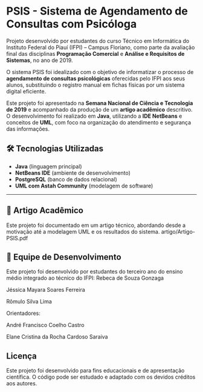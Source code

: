 # PSIS - Sistema de Agendamento de Consultas com Psicóloga

Projeto desenvolvido por estudantes do curso Técnico em Informática do Instituto Federal do Piauí (IFPI) – Campus Floriano, como parte da avaliação final das disciplinas **Programação Comercial** e **Análise e Requisitos de Sistemas**, no ano de 2019.

O sistema PSIS  foi idealizado com o objetivo de informatizar o processo de **agendamento de consultas psicológicas** oferecidas pelo IFPI aos seus alunos, substituindo o registro manual em fichas físicas por um sistema digital eficiente.

Este projeto foi apresentado na **Semana Nacional de Ciência e Tecnologia de 2019** e acompanhado da produção de um **artigo acadêmico** descritivo. O desenvolvimento foi realizado em **Java**, utilizando a **IDE NetBeans** e conceitos de **UML**, com foco na organização do atendimento e segurança das informações.

## 🛠️ Tecnologias Utilizadas

- **Java** (linguagem principal)
- **NetBeans IDE** (ambiente de desenvolvimento)
- **PostgreSQL** (banco de dados relacional)
- **UML com Astah Community** (modelagem de software)
---

## 📄 Artigo Acadêmico
Este projeto foi documentado em um artigo técnico, abordando desde a motivação até a modelagem UML e os resultados do sistema.
artigo/Artigo-PSIS.pdf

## 👥 Equipe de Desenvolvimento
Este projeto foi desenvolvido por estudantes do terceiro ano do ensino médio integrado ao técnico do IFPI:
Rebeca de Souza Gonzaga

Jéssica Mayara Soares Ferreira

Rômulo Silva Lima

Orientadores:

André Francisco Coelho Castro

Elane Cristina da Rocha Cardoso Saraiva

## Licença
Este projeto foi desenvolvido para fins educacionais e de apresentação científica. O código pode ser estudado e adaptado com os devidos créditos aos autores.


